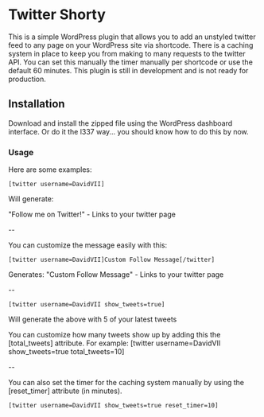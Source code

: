 # Twitter Shorty

This is a simple WordPress plugin that allows you to add an unstyled twitter feed to any page on your WordPress site via shortcode. There is a caching system in place to keep you from making to many requests to the twitter API. You can set this manually the timer manually per shortcode or use the default 60 minutes. This plugin is still in development and is not ready for production.

## Installation

Download and install the zipped file using the WordPress dashboard interface. Or do it the l337 way... you should know how to do this by now.

### Usage

Here are some examples:

	[twitter username=DavidVII]

Will generate:

"Follow me on Twitter!" - Links to your twitter page

--

You can customize the message easily with this:

	[twitter username=DavidVII]Custom Follow Message[/twitter]

Generates:
"Custom Follow Message" - Links to your twitter page

--

	[twitter username=DavidVII show_tweets=true]

Will generate the above with 5 of your latest tweets

You can customize how many tweets show up by adding this the [total_tweets] attribute. For example: [twitter username=DavidVII show_tweets=true total_tweets=10]

--

You can also set the timer for the caching system manually by using the [reset_timer] attribute (in minutes).

	[twitter username=DavidVII show_tweets=true reset_timer=10]